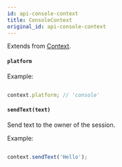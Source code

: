 ```yaml
---
id: api-console-context
title: ConsoleContext
original_id: api-console-context
---
```

Extends from [Context](api-context.md).

#### `platform`

Example:

```js

context.platform; // 'console'

```

#### `sendText(text)`

Send text to the owner of the session.

Example:

```js

context.sendText('Hello');

```
